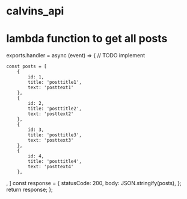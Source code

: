 # calvins_api

# lambda function to get all posts

exports.handler = async (event) => {
    // TODO implement
    
    const posts = [
        {
            id: 1,
            title: 'posttitle1',
            text: 'posttext1'
        },
        {
            id: 2,
            title: 'posttitle2',
            text: 'posttext2'
        },
        {
            id: 3,
            title: 'posttitle3',
            text: 'posttext3'
        },
        {
            id: 4,
            title: 'posttitle4',
            text: 'posttext4'
        },
,
    ]
    const response = {
        statusCode: 200,
        body: JSON.stringify(posts),
    };
    return response;
};
